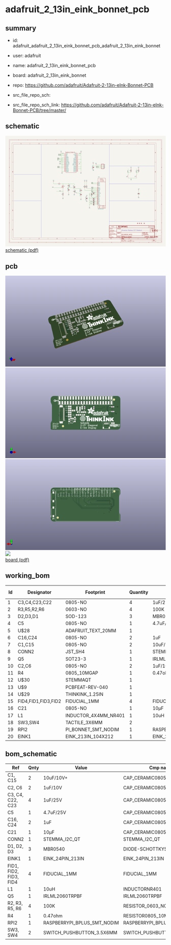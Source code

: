 # adafruit_2_13in_eink_bonnet_pcb
 
## summary 
* id: adafruit_adafruit_2_13in_eink_bonnet_pcb_adafruit_2_13in_eink_bonnet
* user: adafruit
* name: adafruit_2_13in_eink_bonnet_pcb
* board: adafruit_2_13in_eink_bonnet
* repo: https://github.com/adafruit/Adafruit-2-13in-eInk-Bonnet-PCB



* src_file_repo_sch: 
* src_file_repo_sch_link: https://github.com/adafruit/Adafruit-2-13in-eInk-Bonnet-PCB/tree/master/

## schematic  
![](working_schematic_600.png)  
[schematic (pdf)](working_schematic.pdf)  

## pcb  
![](working_3d_600.png) 
![](working_3d_front_600.png)  
![](working_3d_back_600.png)  
![](working_600.png)  
[board (pdf)](working.pdf)  

## working_bom
| Id | Designator | Footprint | Quantity | Designation | Supplier and ref |  | None | 
| --- | --- | --- | --- | --- | --- | --- | --- | 
| 1 | C3,C4,C23,C22 | 0805-NO | 4 | 1uF/25V |  |  | [''] | 
| 2 | R3,R5,R2,R6 | 0603-NO | 4 | 100K |  |  | [''] | 
| 3 | D2,D3,D1 | SOD-123 | 3 | MBR0540 |  |  | [''] | 
| 4 | C5 | 0805-NO | 1 | 4.7uF/25V |  |  | [''] | 
| 5 | U$28 | ADAFRUIT_TEXT_20MM | 1 |  |  |  | [''] | 
| 6 | C16,C24 | 0805-NO | 2 | 1uF |  |  | [''] | 
| 7 | C1,C15 | 0805-NO | 2 | 10uF/10V+ |  |  | [''] | 
| 8 | CONN2 | JST_SH4 | 1 | STEMMA_I2C_QT |  |  | [''] | 
| 9 | Q5 | SOT23-3 | 1 | IRLML0100 |  |  | [''] | 
| 10 | C2,C6 | 0805-NO | 2 | 1uF/10V |  |  | [''] | 
| 11 | R4 | 0805_10MGAP | 1 | 0.47ohm |  |  | [''] | 
| 12 | U$30 | STEMMAQT | 1 |  |  |  | [''] | 
| 13 | U$9 | PCBFEAT-REV-040 | 1 |  |  |  | [''] | 
| 14 | U$29 | THINKINK_1.25IN | 1 |  |  |  | [''] | 
| 15 | FID4,FID1,FID3,FID2 | FIDUCIAL_1MM | 4 | FIDUCIAL_1MM |  |  | [''] | 
| 16 | C21 | 0805-NO | 1 | 10µF |  |  | [''] | 
| 17 | L1 | INDUCTOR_4X4MM_NR401 | 1 | 10uH |  |  | [''] | 
| 18 | SW3,SW4 | TACTILE_3X6MM | 2 |  |  |  | [''] | 
| 19 | RPI2 | PI_BONNET_SMT_NODIM | 1 | RASPBERRYPI_BPLUS_SMT_NODIM |  |  | [''] | 
| 20 | EINK1 | EINK_213IN_104X212 | 1 | EINK_24PIN_213IN |  |  | [''] | 


## bom_schematic
| Ref | Qnty | Value | Cmp name | Footprint | Description | Vendor | DNP | 
| --- | --- | --- | --- | --- | --- | --- | --- | 
| C1, C15 | 2 | 10uF/10V+ | CAP_CERAMIC0805-NOOUTLINE | working:0805-NO |  |  |  | 
| C2, C6 | 2 | 1uF/10V | CAP_CERAMIC0805-NOOUTLINE | working:0805-NO |  |  |  | 
| C3, C4, C22, C23 | 4 | 1uF/25V | CAP_CERAMIC0805-NOOUTLINE | working:0805-NO |  |  |  | 
| C5 | 1 | 4.7uF/25V | CAP_CERAMIC0805-NOOUTLINE | working:0805-NO |  |  |  | 
| C16, C24 | 2 | 1uF | CAP_CERAMIC0805-NOOUTLINE | working:0805-NO |  |  |  | 
| C21 | 1 | 10µF | CAP_CERAMIC0805-NOOUTLINE | working:0805-NO |  |  |  | 
| CONN2 | 1 | STEMMA_I2C_QT | STEMMA_I2C_QT | working:JST_SH4 |  |  |  | 
| D1, D2, D3 | 3 | MBR0540 | DIODE-SCHOTTKYSOD-123 | working:SOD-123 |  |  |  | 
| EINK1 | 1 | EINK_24PIN_213IN | EINK_24PIN_213IN | working:EINK_213IN_104X212 |  |  |  | 
| FID1, FID2, FID3, FID4 | 4 | FIDUCIAL_1MM | FIDUCIAL_1MM | working:FIDUCIAL_1MM |  |  |  | 
| L1 | 1 | 10uH | INDUCTORNR401 | working:INDUCTOR_4X4MM_NR401 |  |  |  | 
| Q5 | 1 | IRLML2060TRPBF | IRLML2060TRPBF | working:SOT23-3 |  |  |  | 
| R2, R3, R5, R6 | 4 | 100K | RESISTOR_0603_NOOUT | working:0603-NO |  |  |  | 
| R4 | 1 | 0.47ohm | RESISTOR0805_10MGAP | working:0805_10MGAP |  |  |  | 
| RPI2 | 1 | RASPBERRYPI_BPLUS_SMT_NODIM | RASPBERRYPI_BPLUS_SMT_NODIM | working:PI_BONNET_SMT_NODIM |  |  |  | 
| SW3, SW4 | 2 | SWITCH_PUSHBUTTON_3.5X6MM | SWITCH_PUSHBUTTON_3.5X6MM | working:TACTILE_3X6MM |  |  |  | 



